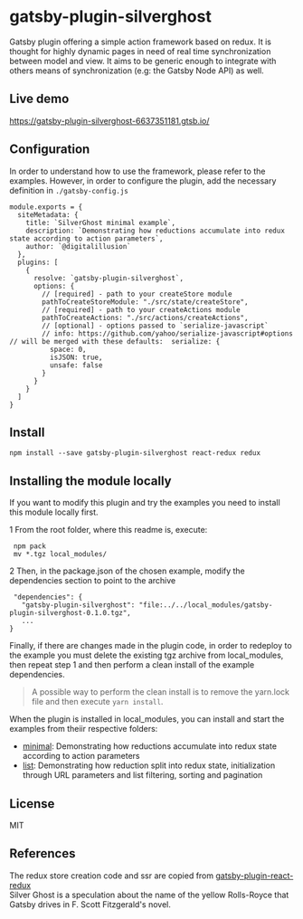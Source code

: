 
# gatsby-plugin-silverghost      

Gatsby plugin offering a simple action framework based on redux. It is thought for highly dynamic pages in need of real time synchronization between model and view. 
It aims to be generic enough to integrate with others means of synchronization (e.g: the Gatsby Node API) as well.    
 
Live demo  
--   
https://gatsby-plugin-silverghost-6637351181.gtsb.io/  
    
Configuration 
--   

In order to understand how to use the framework, please refer to the examples. However, in order to configure the plugin, add the necessary definition in `./gatsby-config.js`    

        
    module.exports = {  
      siteMetadata: {  
        title: `SilverGhost minimal example`,  
        description: `Demonstrating how reductions accumulate into redux state according to action parameters`,  
        author: `@digitalillusion`  
      },  
      plugins: [  
        {  
          resolve: `gatsby-plugin-silverghost`,  
          options: {  
            // [required] - path to your createStore module  
            pathToCreateStoreModule: "./src/state/createStore",  
            // [required] - path to your createActions module  
            pathToCreateActions: "./src/actions/createActions",  
            // [optional] - options passed to `serialize-javascript`  
            // info: https://github.com/yahoo/serialize-javascript#options // will be merged with these defaults:  serialize: {  
              space: 0,  
              isJSON: true,  
              unsafe: false  
            }  
          }  
        }  
      ]  
    }

  
Install 
--      

    npm install --save gatsby-plugin-silverghost react-redux redux    

 
Installing the module locally 
--      
 
If you want to modify this plugin and try the examples you need to install this module locally first.       
      
 1 From the root folder, where this readme is, execute:      
  

     npm pack    
     mv *.tgz local_modules/    
           
 2 Then, in the package.json of the chosen example, modify the dependencies section to point to the archive    
    
      
     "dependencies": {          
       "gatsby-plugin-silverghost": "file:../../local_modules/gatsby-plugin-silverghost-0.1.0.tgz",    
       ...    
    }   

Finally, if there are changes made in the plugin code, in order to redeploy to the example you must delete the existing tgz archive from local_modules, then repeat step 1 and then perform a clean install of the example dependencies.    
  
> A possible way to perform the clean install is to remove the yarn.lock file and then execute `yarn install`.  
  
When the plugin is installed in local_modules, you can install and start the examples from theiir respective folders:    
    
 - [minimal](https://github.com/digitalillusion/gatsby-plugin-silverghost/tree/master/examples/minimal): Demonstrating how reductions accumulate into redux state according to action parameters
 - [list](https://github.com/digitalillusion/gatsby-plugin-silverghost/tree/master/examples/list): Demonstrating how reduction split into redux state, initialization through URL parameters and list filtering, sorting and pagination     
      
License 
-- 

MIT    
      
References 
--      
 
The redux store creation code and ssr are copied from [gatsby-plugin-react-redux](https://github.com/le0nik/gatsby-plugin-react-redux/)            
Silver Ghost is a speculation about the name of the yellow Rolls-Royce that Gatsby drives in F. Scott Fitzgerald's novel.
